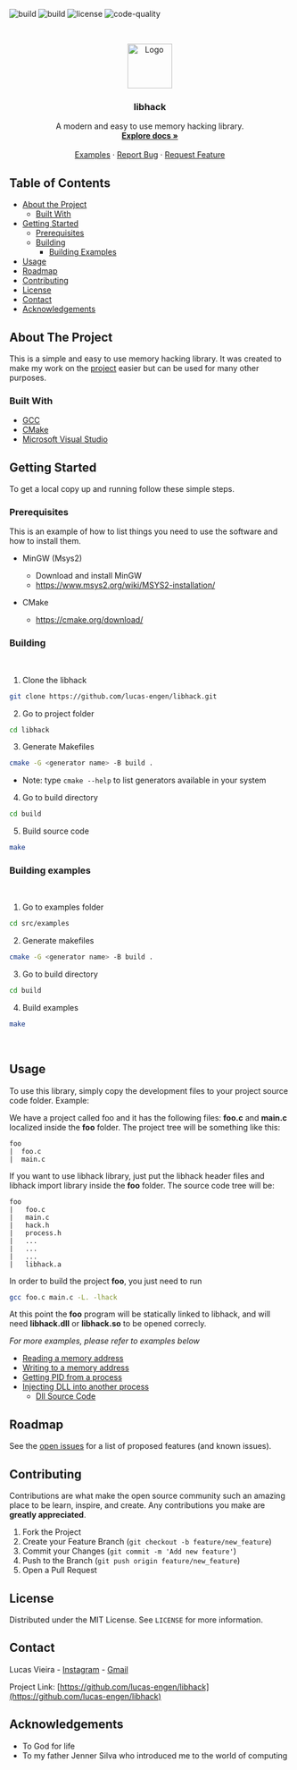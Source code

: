 <!--
*** Thanks for checking out this README Template. If you have a suggestion that would
*** make this better, please fork the libhack and create a pull request or simply open
*** an issue with the tag "enhancement".
*** Thanks again! Now go create something AMAZING! :D
***
***
***
*** To avoid retyping too much info. Do a search and replace for the following:
*** lucas-engen, libhack, __lucas.vmx, lucas.engen.cc@gmail.com
-->





<!-- PROJECT SHIELDS -->
<!--
*** I'm using markdown "reference style" links for readability.
*** Reference links are enclosed in brackets [ ] instead of parentheses ( ).
*** See the bottom of this document for the declaration of the reference variables
*** for contributors-url, forks-url, etc. This is an optional, concise syntax you may use.
*** https://www.markdownguide.org/basic-syntax/#reference-style-links
-->

<!-- MARKDOWN LINKS & IMAGES -->
<!-- https://www.markdownguide.org/basic-syntax/#reference-style-links -->
[build-status-linux-url]: https://img.shields.io/github/workflow/status/lucasvmx/libhack/Build%20-%20Linux/dev?label=Build%20-%20linux64&style=flat-square
[build-status-win-url]: https://img.shields.io/github/workflow/status/lucasvmx/libhack/Build%20-%20Windows/dev?label=Build%20-%20win64&style=flat-square
[code-quality-url]: https://img.shields.io/codefactor/grade/github/lucasvmx/libhack?color=#00ff00&style=flat-square
[license-url]: https://img.shields.io/github/license/lucas-engen/libhack?style=flat-square&color=purple


[issues-closed-url]: https://img.shields.io/github/issues-closed-raw/lucas-engen/libhack?color=bb0000&style=plastic

![build][build-status-linux-url]
![build][build-status-win-url]
![license][license-url]
![code-quality][code-quality-url]

<!-- PROJECT LOGO -->
<br />
<p align="center">
  <a href="https://github.com/lucas-engen/libhack">
    <img src="images/ram-icon-23.jpg" alt="Logo" width="80" height="80">
  </a>

  <h3 align="center">libhack</h3>

  <p align="center">
    A modern and easy to use memory hacking library.
    <br />
    <a href="https://github.com/lucas-engen/libhack"><strong>Explore docs »</strong></a>
    <br />
    <br />
    <a href="src/examples">Examples</a>
    ·
    <a href="https://github.com/lucas-engen/libhack/issues">Report Bug</a>
    ·
    <a href="https://github.com/lucas-engen/libhack/issues">Request Feature</a>
  </p>
</p>



<!-- TABLE OF CONTENTS -->
## Table of Contents

* [About the Project](#about-the-project)
  * [Built With](#built-with)
* [Getting Started](#getting-started)
  * [Prerequisites](#prerequisites)
  * [Building](#building)
    * [Building Examples](#building-examples)
* [Usage](#usage)
* [Roadmap](#roadmap)
* [Contributing](#contributing)
* [License](#license)
* [Contact](#contact)
* [Acknowledgements](#acknowledgements)



<!-- ABOUT THE PROJECT -->
## About The Project

This is a simple and easy to use memory hacking library. It was created to make my work on the [project](https://github.com/lucas-engen/Warzone-2100-Hack) easier  but can be used for many other purposes.


### Built With

* [GCC](https://gcc.gnu.org/)
* [CMake](https://cmake.org/)
* [Microsoft Visual Studio](https://visualstudio.microsoft.com/pt-br/)



<!-- GETTING STARTED -->
## Getting Started

To get a local copy up and running follow these simple steps.

### Prerequisites

This is an example of how to list things you need to use the software and how to install them.

* MinGW (Msys2)
  - Download and install MinGW
  - https://www.msys2.org/wiki/MSYS2-installation/

* CMake
  - https://cmake.org/download/

### Building
<br>

1. Clone the libhack
```sh
git clone https://github.com/lucas-engen/libhack.git
```

2. Go to project folder
```sh
cd libhack
```

3. Generate Makefiles
```sh
cmake -G <generator name> -B build .
```

* Note: type `cmake --help` to list generators available in your system

4. Go to build directory
```sh
cd build
```

5. Build source code
```sh
make
```

### Building examples
<br>

1. Go to examples folder
```sh
cd src/examples
```

2. Generate makefiles
```sh
cmake -G <generator name> -B build .
```

3. Go to build directory
```sh
cd build
```

4. Build examples
```sh
make
```
<br>

<!-- USAGE EXAMPLES -->
## Usage

To use this library, simply copy the development files to your project source code folder. Example:

We have a project called foo and it has the following files: **foo.c** and **main.c** localized inside the **foo** folder. The project tree will be something like this:

```
foo
|  foo.c
|  main.c
```

If you want to use libhack library, just put the libhack header files and libhack import library inside the **foo** folder. The source code tree will be:

```
foo
|   foo.c
|   main.c
|   hack.h
|   process.h
|   ...
|   ...
|   ...
|   libhack.a
```

In order to build the project **foo**, you just need to run
```sh
gcc foo.c main.c -L. -lhack
```

At this point the **foo** program will be statically linked to libhack, and will need **libhack.dll** or **libhack.so** to be opened
correcly.

_For more examples, please refer to examples below_

- [Reading a memory address](src/examples/read_addr.c)
- [Writing to a memory address](src/examples/write_addr.c)
- [Getting PID from a process](src/examples/pid.c)
- [Injecting DLL into another process](src/examples/dll_inject.c)
  - [Dll Source Code](src/examples/hello.c)
 
<!-- ROADMAP -->
## Roadmap

See the [open issues](https://github.com/lucas-engen/libhack/issues) for a list of proposed features (and known issues).



<!-- CONTRIBUTING -->
## Contributing

Contributions are what make the open source community such an amazing place to be learn, inspire, and create. Any contributions you make are **greatly appreciated**.

1. Fork the Project
2. Create your Feature Branch (`git checkout -b feature/new_feature`)
3. Commit your Changes (`git commit -m 'Add new feature'`)
4. Push to the Branch (`git push origin feature/new_feature`)
5. Open a Pull Request


<!-- LICENSE -->
## License

Distributed under the MIT License. See `LICENSE` for more information.



<!-- CONTACT -->
## Contact

Lucas Vieira - [Instagram](https://www.instagram.com/__lucas.vmx) - [Gmail](mailto:lucas.engen.cc@gmail.com?subject=Sobre%20a%20libhack)

Project Link: [https://github.com/lucas-engen/libhack](https://github.com/lucas-engen/libhack)



<!-- ACKNOWLEDGEMENTS -->
## Acknowledgements

* To God for life
* To my father Jenner Silva who introduced me to the world of computing
